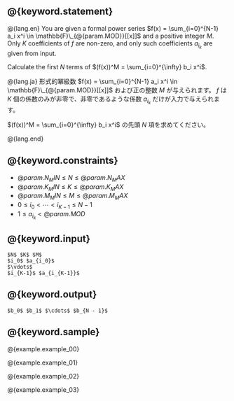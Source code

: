 ## @{keyword.statement}

@{lang.en}
You are given a formal power series $f(x) = \sum_{i=0}^{N-1} a_i x^i \in \mathbb{F}\_{@{param.MOD}}[[x]]$ and a positive integer $M$. 
Only $K$ coefficients of $f$ are non-zero, and only such coefficients $a_{i_k}$ are given from input. 

Calculate the first $N$ terms of $(f(x))^M = \sum_{i=0}^{\infty} b_i x^i$.

@{lang.ja}
形式的冪級数 $f(x) = \sum_{i=0}^{N-1} a_i x^i \in \mathbb{F}\_{@{param.MOD}}[[x]]$ および正の整数 $M$ が与えられます。
$f$ は $K$ 個の係数のみが非零で、非零であるような係数 $a_{i_k}$ だけが入力で与えられます。

$(f(x))^M = \sum_{i=0}^{\infty} b_i x^i$ の先頭 $N$ 項を求めてください。


@{lang.end}

## @{keyword.constraints}

- $@{param.N_MIN} \leq N \leq @{param.N_MAX}$
- $@{param.K_MIN} \leq K \leq @{param.K_MAX}$
- $@{param.M_MIN} \leq M \leq @{param.M_MAX}$
- $0 \leq i_0 < \cdots < i_{K-1} \leq N - 1$
- $1 \leq a_{i_k} < @{param.MOD}$

## @{keyword.input}

```
$N$ $K$ $M$
$i_0$ $a_{i_0}$
$\vdots$
$i_{K-1}$ $a_{i_{K-1}}$
```

## @{keyword.output}

```
$b_0$ $b_1$ $\cdots$ $b_{N - 1}$
```

## @{keyword.sample}

@{example.example_00}

@{example.example_01}

@{example.example_02}

@{example.example_03}
